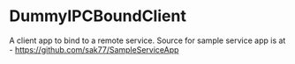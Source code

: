 # DummyIPCBoundClient
A client app to bind to a remote service.
Source for sample service app is at - https://github.com/sak77/SampleServiceApp
